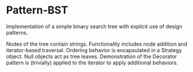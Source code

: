 # Pattern-BST
Implementation of a simple binary search tree with explicit use of design patterns.

Nodes of the tree contain strings. Functionality includes node addition and iterator-based traversal. Ordering behavior is encapsulated in a Strategy object. Null objects act as tree leaves. Demonstration of the Decorator pattern is (trivially) applied to the iterator to apply additional behaviors.
